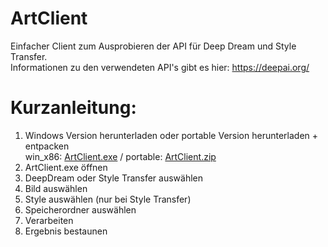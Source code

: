 # ArtClient

Einfacher Client zum Ausprobieren der API für Deep Dream und Style Transfer.<br>
Informationen zu den verwendeten API's gibt es hier: <href>https://deepai.org/</href><br>

<h1>Kurzanleitung:</h1>
<ol>
  <li>Windows Version herunterladen oder portable Version herunterladen + entpacken<br>
    win_x86: <a href="https://filr.hszg.de/filr/public-link/file-download/0dae8bfe75f8c99e017e8d31d8c426e6/4566/4291675867917541339/ArtClient_v2.exe" target="_blank" >ArtClient.exe</a> /
    portable: <a href="https://filr.hszg.de/filr/public-link/file-download/0dae8b0075f8ca02017e8d2dabb436ba/4565/1933467403186032388/ArtClient_v2.zip" target="_blank">ArtClient.zip</a><br>
  </li>
  <li>ArtClient.exe öffnen
  <li>DeepDream oder Style Transfer auswählen</li>
  <li>Bild auswählen</li>
  <li>Style auswählen (nur bei Style Transfer)</li>
  <li>Speicherordner auswählen</li>
  <li>Verarbeiten</li>
  <li>Ergebnis bestaunen</li>
</ol>
